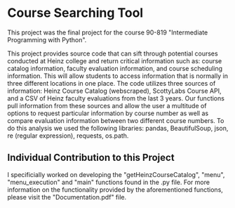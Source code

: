 # Course Searching Tool 


This project was the final project for the course 90-819 "Intermediate Programming with Python". 

This project provides source code that can sift through potential courses conducted at Heinz
college and return critical information such as: course catalog information, faculty evaluation
information, and course scheduling information. This will allow students to access information
that is normally in three different locations in one place. The code utilizes three sources of
information: Heinz Course Catalog (webscraped), ScottyLabs Course API, and a CSV of Heinz
faculty evaluations from the last 3 years. Our functions pull information from these sources and
allow the user a multitude of options to request particular information by course number as well
as compare evaluation information between two different course numbers. To do this analysis
we used the following libraries: pandas, BeautifulSoup, json, re (regular expression), requests,
os.path.


## Individual Contribution to this Project

I specificially worked on developing the "getHeinzCourseCatalog", "menu", "menu_execution" and "main" functions found in the .py file. For more information on the functionality provided by the aforementioned functions, please visit the "Documentation.pdf" file.
